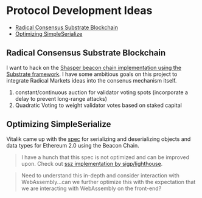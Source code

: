 # Protocol Development Ideas

* [Radical Consensus Substrate Blockchain](#RadicalConsensus)
* [Optimizing SimpleSerialize](#ssz)

## Radical Consensus Substrate Blockchain <a name="RadicalConsensus"></a>

I want to hack on the [Shasper beacon chain implementation using the Substrate framework](https://github.com/paritytech/shasper). I have some ambitious goals on this project to integrate Radical Markets ideas into the consenus mechanism itself.

1. constant/continuous auction for validator voting spots (incorporate a delay to prevent long-range attacks)
2. Quadratic Voting to weight validator votes based on staked capital

## Optimizing SimpleSerialize <a name="ssz"></a>

Vitalik came up with the [spec](https://github.com/ethereum/eth2.0-specs/blob/master/specs/simple-serialize.md) for serializing and deserializing objects and data types for Ethereum 2.0 using the Beacon Chain.

> I have a hunch that this spec is not optimized and can be improved upon. Check out [ssz implementation by sigp/lighthouse](https://github.com/sigp/lighthouse/tree/master/beacon_chain/utils/ssz).

> Need to understand this in-depth and consider interaction with WebAssembly...can we further optimize this with the expectation that we are interacting with WebAssembly on the front-end?